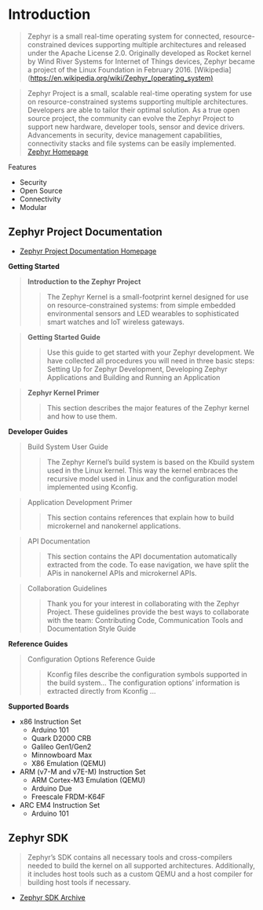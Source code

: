 # Introduction

> Zephyr is a small real-time operating system for connected, resource-constrained devices supporting multiple architectures and released under the Apache License 2.0. Originally developed as Rocket kernel by Wind River Systems for Internet of Things devices, Zephyr became a project of the Linux Foundation in February 2016. [Wikipedia](https://en.wikipedia.org/wiki/Zephyr_(operating_system)

> Zephyr Project is a small, scalable real-time operating system for use on resource-constrained systems supporting multiple architectures.  Developers are able to tailor their optimal solution. As a true open source project, the community can evolve the Zephyr Project to support new hardware, developer tools, sensor and device drivers.  Advancements in security, device management capabilities, connectivity stacks and file systems can be easily implemented. [Zephyr Homepage](https://www.zephyrproject.org/)

Features

- Security
- Open Source
- Connectivity
- Modular

## Zephyr Project Documentation

- [Zephyr Project Documentation Homepage](https://www.zephyrproject.org/doc/index.html)

__Getting Started__

> __Introduction to the Zephyr Project__
> > The Zephyr Kernel is a small-footprint kernel designed for use on resource-constrained systems: from simple embedded environmental sensors and LED wearables to sophisticated smart watches and IoT wireless gateways.

> __Getting Started Guide__ 
> > Use this guide to get started with your Zephyr development. We have collected all procedures you will need in three basic steps: Setting Up for Zephyr Development, Developing Zephyr Applications and Building and Running an Application

> __Zephyr Kernel Primer__ 
> > This section describes the major features of the Zephyr kernel and how to use them.

__Developer Guides__

> Build System User Guide
> > The Zephyr Kernel’s build system is based on the Kbuild system used in the Linux kernel. This way the kernel embraces the recursive model used in Linux and the configuration model implemented using Kconfig.

> Application Development Primer
> > This section contains references that explain how to build microkernel and nanokernel applications.

> API Documentation
> > This section contains the API documentation automatically extracted from the code. To ease navigation, we have split the APis in nanokernel APIs and microkernel APIs.

> Collaboration Guidelines
> > Thank you for your interest in collaborating with the Zephyr Project. These guidelines provide the best ways to collaborate with the team: Contributing Code, Communication Tools and Documentation Style Guide

__Reference Guides__

> Configuration Options Reference Guide
> > Kconfig files describe the configuration symbols supported in the build system... The configuration options’ information is extracted directly from Kconfig ...

__Supported Boards__

- x86 Instruction Set
  - Arduino 101
  - Quark D2000 CRB
  - Galileo Gen1/Gen2
  - Minnowboard Max
  - X86 Emulation (QEMU) 
- ARM (v7-M and v7E-M) Instruction Set
  - ARM Cortex-M3 Emulation (QEMU)
  - Arduino Due
  - Freescale FRDM-K64F
- ARC EM4 Instruction Set
  - Arduino 101 

## Zephyr SDK

> Zephyr’s SDK contains all necessary tools and cross-compilers needed to build the kernel on all supported architectures. Additionally, it includes host tools such as a custom QEMU and a host compiler for building host tools if necessary. 

- [Zephyr SDK Archive](https://nexus.zephyrproject.org/content/repositories/releases/org/zephyrproject/zephyr-sdk/)

